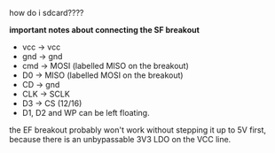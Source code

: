 how do i sdcard????

**important notes about connecting the SF breakout**

 - vcc -> vcc
 - gnd -> gnd
 - cmd -> MOSI (labelled MISO on the breakout)
 - D0 -> MISO (labelled MOSI on the breakout)
 - CD -> gnd
 - CLK -> SCLK
 - D3 -> CS (12/16)
 - D1, D2 and WP can be left floating.



the EF breakout probably won't work without stepping it up to 5V first, because there is an unbypassable 3V3 LDO on the VCC line.